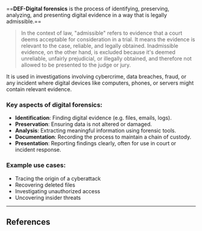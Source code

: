 ==**DEF-Digital forensics** is the process of identifying, preserving, analyzing, and presenting digital evidence in a way that is legally admissible.==

> In the context of law, "admissible" refers to evidence that a court deems acceptable for consideration in a trial. It means the evidence is relevant to the case, reliable, and legally obtained. Inadmissible evidence, on the other hand, is excluded because it's deemed unreliable, unfairly prejudicial, or illegally obtained, and therefore not allowed to be presented to the judge or jury.

It is used in investigations involving cybercrime, data breaches, fraud, or any incident where digital devices like computers, phones, or servers might contain relevant evidence.

### Key aspects of digital forensics:

- **Identification**: Finding digital evidence (e.g. files, emails, logs).
- **Preservation**: Ensuring data is not altered or damaged.
- **Analysis**: Extracting meaningful information using forensic tools.
- **Documentation**: Recording the process to maintain a chain of custody.
- **Presentation**: Reporting findings clearly, often for use in court or incident response.

### Example use cases:

- Tracing the origin of a cyberattack
- Recovering deleted files
- Investigating unauthorized access
- Uncovering insider threats

---

## References

